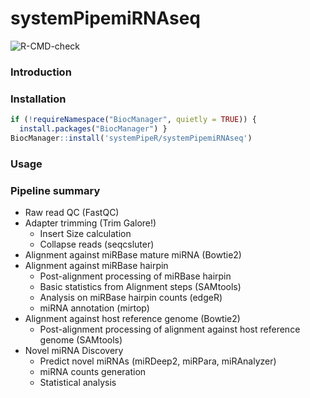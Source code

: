 # systemPipemiRNAseq

<!-- badges: start -->
![R-CMD-check](https://github.com/systemPipeR/systemPipemiRNAseq/workflows/R-CMD-check/badge.svg)
<!-- badges: end -->

### Introduction

### Installation
```r
if (!requireNamespace("BiocManager", quietly = TRUE)) {
  install.packages("BiocManager") }
BiocManager::install('systemPipeR/systemPipemiRNAseq')
```

### Usage

### Pipeline summary

- Raw read QC (FastQC)
- Adapter trimming (Trim Galore!)
  - Insert Size calculation
  - Collapse reads (seqcsluter)
- Alignment against miRBase mature miRNA (Bowtie2)
- Alignment against miRBase hairpin
  - Post-alignment processing of miRBase hairpin
  -  Basic statistics from Alignment steps (SAMtools)
  -  Analysis on miRBase hairpin counts (edgeR)
  -  miRNA annotation (mirtop)
- Alignment against host reference genome (Bowtie2)
  - Post-alignment processing of alignment against host reference genome (SAMtools)
- Novel miRNA Discovery
  - Predict novel miRNAs (miRDeep2, miRPara, miRAnalyzer)
  - miRNA counts generation
  - Statistical analysis
